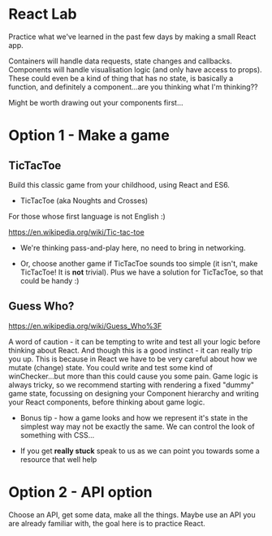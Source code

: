 # React Lab

Practice what we've learned in the past few days by making a small React app. 

Containers will handle data requests, state changes and callbacks. Components will handle visualisation logic (and only have access to props). These could even be a kind of thing that has no state, is basically a function, and definitely a component...are you thinking what I'm thinking??

Might be worth drawing out your components first...

# Option 1 - Make a game

## TicTacToe

Build this classic game from your childhood, using React and ES6.

- TicTacToe (aka Noughts and Crosses)

For those whose first language is not English :)

https://en.wikipedia.org/wiki/Tic-tac-toe

- We're thinking pass-and-play here, no need to bring in networking.

- Or, choose another game if TicTacToe sounds too simple (it isn't, make TicTacToe! It is **not** trivial). Plus we have a solution for TicTacToe, so that could be handy :)

## Guess Who?

https://en.wikipedia.org/wiki/Guess_Who%3F

A word of caution - it can be tempting to write and test all your logic before thinking about React. And though this is a good instinct - it can really trip you up. This is because in React we have to be very careful about how we mutate (change) state. You could write and test some kind of winChecker...but more than this could cause you some pain. Game logic is always tricky, so we recommend starting with rendering a fixed "dummy" game state, focussing on designing your Component hierarchy and writing your React components, before thinking about game logic.

- Bonus tip - how a game looks and how we represent it's state in the simplest way may not be exactly the same. We can control the look of something with CSS...

- If you get **really stuck** speak to us as we can point you towards some a resource that well help

# Option 2 - API option

Choose an API, get some data, make all the things. Maybe use an API you are already familiar with, the goal here is to practice React.





